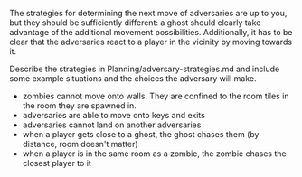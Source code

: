 The strategies for determining the next move of adversaries are up to you, 
but they should be sufficiently different: a ghost should clearly take advantage 
of the additional movement possibilities. Additionally, it has to be clear that 
the adversaries react to a player in the vicinity by moving towards it.

Describe the strategies in Planning/adversary-strategies.md and include some 
example situations and the choices the adversary will make.

- zombies cannot move onto walls. They are confined to the room tiles in the room they are spawned in.
- adversaries are able to move onto keys and exits
- adversaries cannot land on another adversaries 
- when a player gets close to a ghost, the ghost chases them (by distance, room doesn't matter)
- when a player is in the same room as a zombie, the zombie chases the closest player to it
